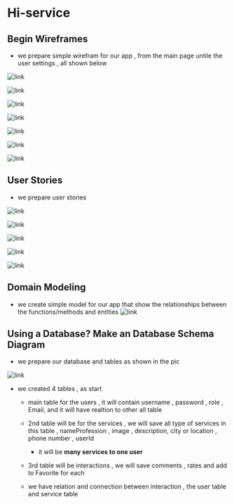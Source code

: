 # Hi-service
## Begin Wireframes
* we prepare simple wirefram for our app , from the main page untile the user settings , all shown below 

![link](./image/1.jpeg)

![link](./image/Screenshot%20(439).png)

![link](./image/wire2.jpeg)

![link](./image/Screenshot%20(440).png)

![link](./image/Screenshot%20(441).png)

![link](./image/3.jpeg)

![link](./image/4.jpeg)

## User Stories
* we prepare user stories 

![link](./image/userstory.png)

![link](./image/userstory2.png)

![link](./image/userstory3.png)

![link](./image/userstory4.png)

![link](./image/userstory5.png)

## Domain Modeling
 
 * we create simple model for our app that show the relationships between the functions/methods and entities 
 ![link](./image/WhatsApp%20Image%202022-07-20%20at%206.24.54%20PM.jpeg)



## Using a Database? Make an Database Schema Diagram

* we prepare our database and tables as shown in the pic 

![link](./image/WhatsApp%20Image%202022-07-21%20at%2012.11.38%20PM.jpeg)

* we created 4 tables , as start
    * main table for the users , it will contain username , password , role , Email, and  it will have realtion to other all table 

    * 2nd table will be for the services , we will save all type of services in this table , nameProfession , image , description, city or location , phone number , userId 
        * it will be **many services to one user**

    * 3rd table will be interactions , we will save comments , rates and add to Favorite for each 

    * we have relation and connection between interaction , the user table and service table 


    


    




